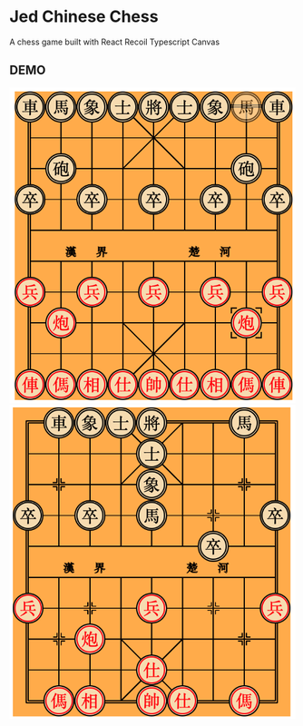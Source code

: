 # **Jed Chinese Chess**

A chess game built with
React
Recoil
Typescript
Canvas

## **DEMO**

![game](./readme-1.png)
![game](./readme.png)
